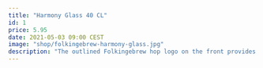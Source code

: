 ```yaml
---
title: "Harmony Glass 40 CL"
id: 1
price: 5.95
date: 2021-05-03 09:00 CEST
image: "shop/folkingebrew-harmony-glass.jpg"
description: "The outlined Folkingebrew hop logo on the front provides a nice contrast to the hazy beer in the glass. On the back you’ll find our word mark."
---
```

